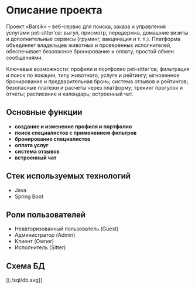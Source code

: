 # Описание проекта


Проект «Barsik» – веб-сервис для поиска, заказа и управления услугами pet-sitter’ов: выгул, присмотр, передержка, домашние визиты и дополнительные сервисы (груминг, вакцинация и т. п.). Платформа объединяет владельцев животных и проверенных исполнителей, обеспечивает безопасное бронирование и оплату, простой обмен сообщениями.

Ключевые возможности: профили и портфолио pet-sitter’ов; фильтрация и поиск по локации, типу животного, услуге и рейтингу; мгновенное бронирование и предварительная бронь; система отзывов и рейтингов; безопасные платежи и расчеты через платформу; трекинг прогулок и отчеты; расписание и календарь; встроенный чат.

## Основные функции


- **создание и изменение профиля и портфолио**
- **поиск специалистов с применением фильтров**
- **бронирование специалистов**
- **оплата услуг**
- **система отзывов**
- **встроенный чат**


## Стек используемых технологий

- Java
- Spring Boot

## Роли пользователей
- Неавторизованный пользователь (Guest)
- Администратор (Admin)
- Клиент (Owner)
- Исполнитель (Sitter)

## Схема БД
[[./sql/db.svg]]
